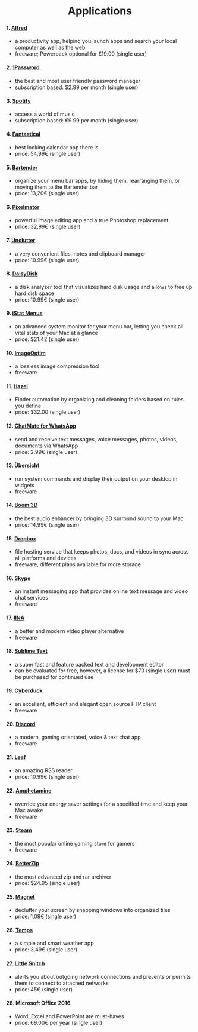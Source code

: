 <h1 align="center">Applications</h1>

#### 1. [Alfred](https://www.alfredapp.com/)

- a productivity app, helping you launch apps and search your local computer as well as the web
- freeware; Powerpack optional for £19.00 (single user)

#### 2. [1Password](https://1password.com) 

- the best and most user friendly password manager
- subscription based: $2.99 per month (single user)

#### 3. [Spotify](https://www.spotify.com/us/) 

- access a world of music
- subscription based: €9.99 per month (single user)

#### 4. [Fantastical](https://flexibits.com/fantastical) 

- best looking calendar app there is
- price: 54,99€ (single user)

#### 5. [Bartender](https://www.macbartender.com/) 

- organize your menu bar apps, by hiding them, rearranging them, or moving them to the Bartender bar
- price: 13,20€ (single user)

#### 6. [Pixelmator](http://www.pixelmator.com/mac/) 

- powerful image editing app and a true Photoshop replacement
- price: 32,99€ (single user)

#### 7. [Unclutter](http://unclutterapp.com/) 

- a very convenient files, notes and clipboard manager
- price: 10.99€ (single user)

#### 8. [DaisyDisk](https://daisydiskapp.com) 

- a disk analyzer tool that visualizes hard disk usage and allows to free up hard disk space
- price: 10.99€ (single user)

#### 9. [iStat Menus](https://bjango.com/mac/istatmenus/) 

- an advanced system monitor for your menu bar, letting you check all vital stats of your Mac at a glance
- price: $21.42 (single user)

#### 10. [ImageOptim](https://imageoptim.com/mac) 

- a lossless image compression tool
- freeware

#### 11. [Hazel](https://www.noodlesoft.com)

- Finder automation by organizing and cleaning folders based on rules you define
- price: $32.00 (single user)

#### 12. [ChatMate for WhatsApp](https://de.chatmate.io/)

- send and receive text messages, voice messages, photos, videos, documents via WhatsApp
- price: 2.99€ (single user)

#### 13. [Übersicht](http://tracesof.net/uebersicht/)

- run system commands and display their output on your desktop in widgets
- freeware

#### 14. [Boom 3D](http://www.globaldelight.com/boom3d/index.php)

- the best audio enhancer by bringing 3D surround sound to your Mac
- price: 14.99€ (single user)

#### 15. [Dropbox](https://www.dropbox.com/)

- file hosting service that keeps photos, docs, and videos in sync across all platforms and devices
- freeware; different plans available for more storage

#### 16. [Skype](https://www.skype.com/)

- an instant messaging app that provides online text message and video chat services
- freeware

#### 17. [IINA](https://lhc70000.github.io/iina/)

- a better and modern video player alternative
- freeware

#### 18. [Sublime Text](https://www.sublimetext.com/)

- a super fast and feature packed text and development editor
- can be evaluated for free, however, a license for $70 (single user) must be purchased for continued use

#### 19. [Cyberduck](https://cyberduck.io/)

- an excellent, efficient and elegant open source FTP client
- freeware

#### 20. [Discord](https://discordapp.com/)

- a modern, gaming orientated, voice & text chat app
- freeware

#### 21. [Leaf](https://itunes.apple.com/app/leaf/id576338668?mt=12)

- an amazing RSS reader
- price: 10.99€ (single user)

#### 22. [Amphetamine](https://itunes.apple.com/de/app/amphetamine/id937984704?mt=12)

- override your energy saver settings for a specified time and keep your Mac awake
- freeware

#### 23. [Steam](http://store.steampowered.com/)

- the most popular online gaming store for gamers
- freeware

#### 24. [BetterZip](https://macitbetter.com/)

- the most advanced zip and rar archiver
- price: $24.95 (single user)

#### 25. [Magnet](http://magnet.crowdcafe.com/)

- declutter your screen by snapping windows into organized tiles
- price: 1,09€ (single user)

#### 26. [Temps](https://itunes.apple.com/de/app/temps-wetter-zeit-netatmo/id489930332?mt=12)

- a simple and smart weather app
- price: 3,49€ (single user)

#### 27. [Little Snitch](https://www.obdev.at/products/littlesnitch/index.html)

- alerts you about outgoing network connections and prevents or permits them to connect to attached networks
- price: 45€ (single user)

#### 28. Microsoft Office 2016

- Word, Excel and PowerPoint are must-haves
- price: 69,00€ per year (single user)
